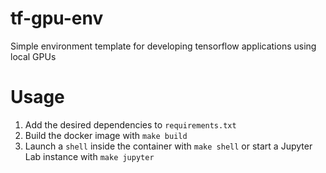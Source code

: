 # tf-gpu-env
Simple environment template for developing tensorflow applications using local GPUs

# Usage
1. Add the desired dependencies to `requirements.txt`
2. Build the docker image with `make build`
3. Launch a `shell` inside the container with `make shell` or start a Jupyter Lab instance with `make jupyter`

